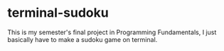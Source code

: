 # terminal-sudoku
 This is my semester's final project in Programming Fundamentals, I just basically have to make a sudoku game on terminal.
